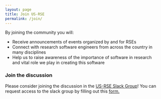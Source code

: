 ```yaml
---
layout: page
title: Join US-RSE
permalink: /join/
---
```


By joining the community you will:

* Receive announcements of events organized by and for RSEs
* Connect with research software engineers from across the country in many disciplines
* Help us to raise awareness of the importance of software in research and vital role we play in creating this software


### Join the discussion

Please consider joining the discussion in
the [US-RSE Slack Group](https://usrse.slack.com)! You can request access to the slack group by filling out
this <A href="https://docs.google.com/forms/d/e/1FAIpQLScBQ6AYpYYK2wL21egcaVvH0ZEvtShU-0s-XbqnY3okUsyIZw/viewform">form.</A>
